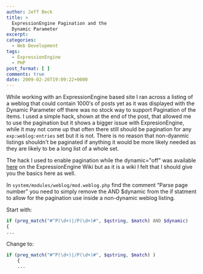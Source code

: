 ```yaml
---
author: Jeff Beck
title: >
  ExpressionEngine Pagination and the
  Dynamic Parameter
excerpt:
categories:
  - Web Development
tags:
  - ExpressionEngine
  - PHP
post_format: [ ]
comments: true
date: 2009-02-26T19:09:22+0000
---
```

While working with an ExpressionEngine based site I ran across a listing of a weblog that could contain 1000′s of posts yet as it was displayed with the Dynamic Parameter off there was no stock way to support Pagination of the items. I used a simple hack, shown at the end of the post, that allowed me to use the pagination but it shows a bigger issue with ExpresionEngine, while it may not come up that often there still should be pagination for any `exp:weblog:entries` set but it is not. There is no reason that non-dyanmic listings shouldn't be paginated if anything it would be more likely needed as they are likely to be a long list of a whole set.

The hack I used to enable pagination while the dynamic="off" was available <a target="_blank" href="http://expressionengine.com/wiki/Enable_pagination_with_dynamic_off/">here</a> on the ExpressionEngine Wiki but as it is a wiki I felt that I should give you the basics here as well.

In `system/modules/weblog/mod.weblog.php` find the comment “Parse page number” you need to simply remove the AND $dynamic from the if statment to allow for the pagination use inside a non-dynamic weblog listing.

Start with:  

```php
if (preg_match("#^P(\d+)|/P(\d+)#", $qstring, $match) AND $dynamic)
{
...
```
Change to:  

```php
if (preg_match("#^P(\d+)|/P(\d+)#", $qstring, $match) )
    {
    ...

```
